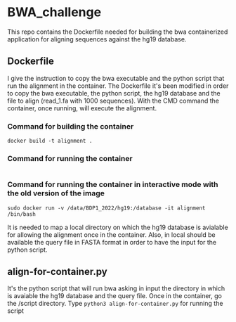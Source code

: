 # BWA_challenge

This repo contains the Dockerfile needed for building the bwa containerized application for aligning sequences against the hg19 database. 

## Dockerfile 
I give the instruction to copy the bwa executable and the python script that run the alignment in the container.
The Dockerfile it's been modified in order to copy the bwa executable, the python script, the hg19 database and the file to align (read_1.fa with 1000 sequences). With the CMD command the container, once running, will execute the alignment. 
### Command for building the container 
```docker build -t alignment .```

### Command for running the container 
```
```

### Command for running the container in interactive mode with the old version of the image 
```
sudo docker run -v /data/BDP1_2022/hg19:/database -it alignment /bin/bash
```
It is needed to map a local directory on which the hg19 database is avialable for allowing the alignment once in the container. Also, in local should be available the query file in FASTA format in order to have the input for the python script. 

## align-for-container.py
It's the python script that will run bwa asking in input the directory in which is avaiable the hg19 database and the query file. 
Once in the container, go the /script directory. 
Type ```python3 align-for-container.py``` for running the script 


